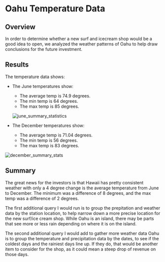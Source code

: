 # Oahu Temperature Data

## Overview

In order to determine whether a new surf and icecream shop would be a good idea to open, we analyzed the weather patterns of Oahu to help draw conclusions for the future investment.

## Results

The temperature data shows:

* The June temperatures show:

    * The average temp is 74.9 degrees.
    * The min temp is 64 degrees.
    * The max temp is 85 degrees.
    
    ![june_summary_statistics](https://user-images.githubusercontent.com/116474586/211955526-e96962fd-b005-45c0-9454-359e833d2e49.png)
    
* The December temperatures show:
    
    * The average temp is 71.04 degrees.
    * The min temp is 56 degrees.
    * The max temp is 83 degrees.

![december_summary_stats](https://user-images.githubusercontent.com/116474586/211955566-5b5d447d-4231-4413-befa-52486aa4ae1c.png)

## Summary

The great news for the investors is that Hawaii has pretty consistent weather with only a 4 degree change is the average temperature from June to December. The minimum was a difference of 8 degrees, and the max temp was a difference of 2 degrees. 

The first additional query I would run is to group the prepitation and weather data by the station location, to help narrow down a more precise location for the new surf/ice cream shop. While Oahu is an island, there may be parts that see more or less rain depending on where it is on the island.

The second additional query I would add to gather more weather data Oahu is to group the temperature and precipitation data by the dates, to see if the coldest days and the rainiest days line up. If they do, that would be another item to consider for the shop, as it could mean a steep drop of revenue on those days.
